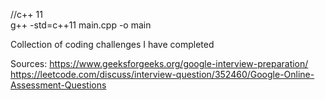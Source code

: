 //c++ 11<br />
g++ -std=c++11 main.cpp -o main<br />


Collection of coding challenges I have completed


Sources:
https://www.geeksforgeeks.org/google-interview-preparation/
https://leetcode.com/discuss/interview-question/352460/Google-Online-Assessment-Questions